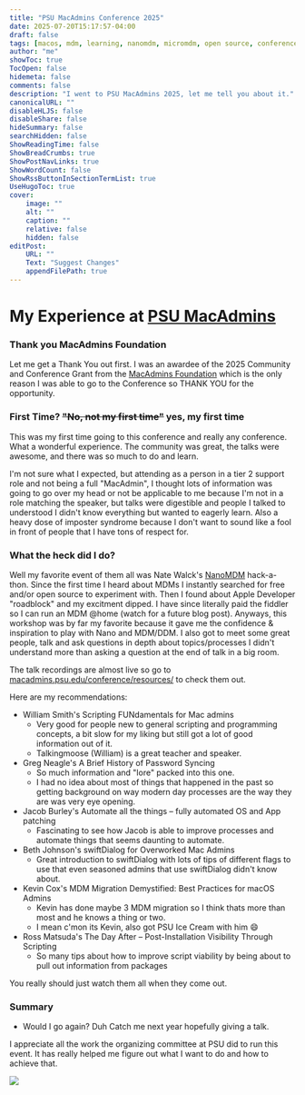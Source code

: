 ```yaml
---
title: "PSU MacAdmins Conference 2025"
date: 2025-07-20T15:17:57-04:00
draft: false
tags: [macos, mdm, learning, nanomdm, micromdm, open source, conferences]
author: "me"
showToc: true
TocOpen: false
hidemeta: false
comments: false
description: "I went to PSU MacAdmins 2025, let me tell you about it."
canonicalURL: ""
disableHLJS: false
disableShare: false
hideSummary: false
searchHidden: false
ShowReadingTime: false
ShowBreadCrumbs: true
ShowPostNavLinks: true
ShowWordCount: false
ShowRssButtonInSectionTermList: true
UseHugoToc: true
cover:
    image: ""
    alt: ""
    caption: ""
    relative: false
    hidden: false
editPost:
    URL: ""
    Text: "Suggest Changes"
    appendFilePath: true
---
```


# My Experience at [PSU MacAdmins](https://macadmins.psu.edu/)

### Thank you MacAdmins Foundation
Let me get a Thank You out first. I was an awardee of the 2025 Community and Conference Grant from the [MacAdmins Foundation](https://www.macadmins.org/) which is the only reason I was able to go to the Conference so THANK YOU for the opportunity.

### First Time? ~~"No, not my first time"~~ yes, my first time
This was my first time going to this conference and really any conference. What a wonderful experience. The community was great, the talks were awesome, and there was so much to do and learn.

I'm not sure what I expected, but attending as a person in a tier 2 support role and not being a full "MacAdmin", I thought lots of information was going to go over my head or not be applicable to me because I'm not in a role matching the speaker, but talks were digestible and people I talked to understood I didn't know everything but wanted to eagerly learn. Also a heavy dose of imposter syndrome because I don't want to sound like a fool in front of people that I have tons of respect for.

### What the heck did I do?
Well my favorite event of them all was Nate Walck's [NanoMDM](https://micromdm.io/blog/introducing-nanomdm/) hack-a-thon. Since the first time I heard about MDMs I instantly searched for free and/or open source to experiment with. Then I found about Apple Developer "roadblock" and my excitment dipped. I have since literally paid the fiddler so I can run an MDM @home (watch for a future blog post). Anyways, this workshop was by far my favorite because it gave me the confidence & inspiration to play with Nano and MDM/DDM. I also got to meet some great people, talk and ask questions in depth about topics/processes I didn't understand more than asking a question at the end of talk in a big room.

The talk recordings are almost live so go to [macadmins.psu.edu/conference/resources/](https://macadmins.psu.edu/conference/resources/) to check them out. 

Here are my recommendations:
- William Smith's Scripting FUNdamentals for Mac admins
    - Very good for people new to general scripting and programming concepts, a bit slow for my liking but still got a lot of good information out of it.
    - Talkingmoose (William) is a great teacher and speaker.
- Greg Neagle's A Brief History of Password Syncing
    - So much information and "lore" packed into this one.
    - I had no idea about most of things that happened in the past so getting background on way modern day processes are the way they are was very eye opening.
- Jacob Burley's Automate all the things – fully automated OS and App patching
    - Fascinating to see how Jacob is able to improve processes and automate things that seems daunting to automate.
- Beth Johnson's swiftDialog for Overworked Mac Admins
    - Great introduction to swiftDialog with lots of tips of different flags to use that even seasoned admins that use swiftDialog didn't know about.
- Kevin Cox's MDM Migration Demystified: Best Practices for macOS Admins
    - Kevin has done maybe 3 MDM migration so I think thats more than most and he knows a thing or two.
    - I mean c'mon its Kevin, also got PSU Ice Cream with him 😄
- Ross Matsuda's The Day After – Post-Installation Visibility Through Scripting
    - So many tips about how to improve script viability by being about to pull out information from packages

You really should just watch them all when they come out.

### Summary
- Would I go again? Duh
Catch me next year hopefully giving a talk.

I appreciate all the work the organizing committee at PSU did to run this event. It has really helped me figure out what I want to do and how to achieve that.

![](../../psumac/IMG_1076.jpg#center)
